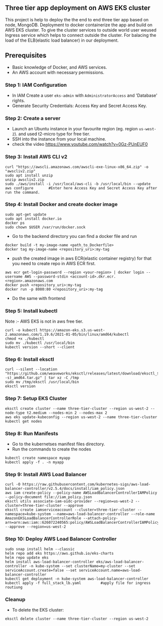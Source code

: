 ## Three tier app deployment on AWS EKS cluster
This project is help to deploy the the end to end three tier app based on node, MongoDB. Deployment to docker containerize the app and build on AWS EKS cluster. To give the cluster services to outside world user weused Ingress service which helps to connect outside the cluster. For balacing the load of the ELB(elastic load balancer) in our deployment.


## Prerequisites
- Basic knowledge of Docker, and AWS services.
- An AWS account with necessary permissions.

  
### Step 1: IAM Configuration
- In IAM Create a user `eks-admin` with `AdministratorAccess` and 'Database' rights.
- Generate Security Credentials: Access Key and Secret Access Key.

### Step 2: Create a server
- Launch an Ubuntu instance in your favourite region (eg. region `us-west-2`). and used t2-micro type for free tier.
- SSH into the instance from your local machine.
- check the video https://www.youtube.com/watch?v=0Gz-PUnEUF0

### Step 3: Install AWS CLI v2
``` shell
curl "https://awscli.amazonaws.com/awscli-exe-linux-x86_64.zip" -o "awscliv2.zip"
sudo apt install unzip
unzip awscliv2.zip
sudo ./aws/install -i /usr/local/aws-cli -b /usr/local/bin --update
aws configure       #Enter here Access Key and Secret Access Key after run the command.
```

### Step 4: Install Docker and create docker image
``` shell
sudo apt-get update
sudo apt install docker.io
docker ps
sudo chown $USER /var/run/docker.sock
```
- Go to the backend directory you can find a docker file and run
``` shell
docker build -t my-image-name <path_to_Dockerfile>
docker tag my-image-name <repository_uri>:my-tag
```
- push the created image in aws ECR(elastic container registry) for that you need to create repo in AWS ECR first.
``` shell
aws ecr get-login-password --region <your-region> | docker login --username AWS --password-stdin <account-id>.dkr.ecr.<region>.amazonaws.com
docker push <repository_uri>:my-tag
docker run -p 8080:80 <repository_uri>:my-tag
```
- Do the same with frontend

### Step 5: Install kubectl
Note :- AWS EKS is not in aws free tier.
``` shell
curl -o kubectl https://amazon-eks.s3.us-west-2.amazonaws.com/1.19.6/2021-01-05/bin/linux/amd64/kubectl
chmod +x ./kubectl
sudo mv ./kubectl /usr/local/bin
kubectl version --short --client
```

### Step 6: Install eksctl
``` shell
curl --silent --location "https://github.com/weaveworks/eksctl/releases/latest/download/eksctl_$(uname -s)_amd64.tar.gz" | tar xz -C /tmp
sudo mv /tmp/eksctl /usr/local/bin
eksctl version
```

### Step 7: Setup EKS Cluster
``` shell
eksctl create cluster --name three-tier-cluster --region us-west-2 --node-type t2.medium --nodes-min 2 --nodes-max 2
aws eks update-kubeconfig --region us-west-2 --name three-tier-cluster
kubectl get nodes
```

### Step 8: Run Manifests
- Go to the kubernetses manifest files directory.
- Run the commands to create the nodes
``` shell
kubectl create namespace myapp
kubectl apply -f . -n myapp
```

### Step 9: Install AWS Load Balancer
``` shell
curl -O https://raw.githubusercontent.com/kubernetes-sigs/aws-load-balancer-controller/v2.5.4/docs/install/iam_policy.json
aws iam create-policy --policy-name AWSLoadBalancerControllerIAMPolicy --policy-document file://iam_policy.json
eksctl utils associate-iam-oidc-provider --region=us-west-2 --cluster=three-tier-cluster --approve
eksctl create iamserviceaccount --cluster=three-tier-cluster --namespace=kube-system --name=aws-load-balancer-controller --role-name AmazonEKSLoadBalancerControllerRole --attach-policy-arn=arn:aws:iam::626072240565:policy/AWSLoadBalancerControllerIAMPolicy --approve --region=us-west-2
```

### Step 10: Deploy AWS Load Balancer Controller
``` shell
sudo snap install helm --classic
helm repo add eks https://aws.github.io/eks-charts
helm repo update eks
helm install aws-load-balancer-controller eks/aws-load-balancer-controller -n kube-system --set clusterName=my-cluster --set serviceAccount.create=false --set serviceAccount.name=aws-load-balancer-controller
kubectl get deployment -n kube-system aws-load-balancer-controller
kubectl apply -f full_stack_lb.yaml         #apply file for ingress routiung
```

### Cleanup
- To delete the EKS cluster:
``` shell
eksctl delete cluster --name three-tier-cluster --region us-west-2
```


